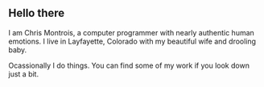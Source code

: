 ## Hello there

I am Chris Montrois, a computer programmer with nearly authentic human
emotions. I live in Layfayette, Colorado with my beautiful wife and drooling
baby.

Ocassionally I do things. You can find some of my work if you look down just
a bit.

[ql]: http://www.quickleft.com/
[resume]: /linked/Chris-Montrois-Resume.pdf
